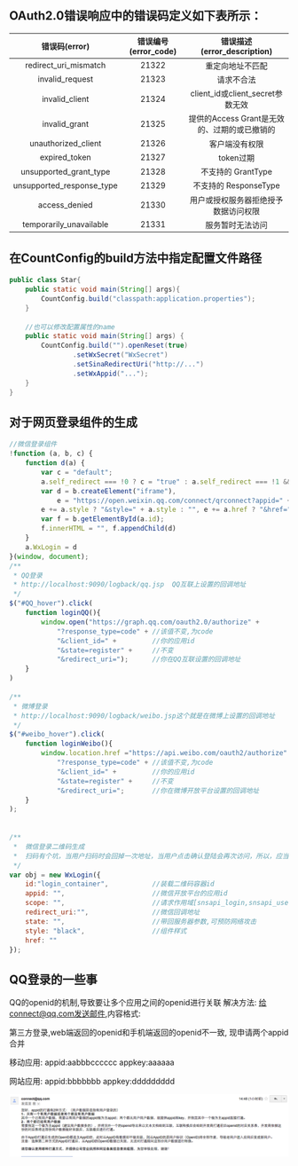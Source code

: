 OAuth2.0错误响应中的错误码定义如下表所示：
---
|错误码(error)|错误编号(error_code)|错误描述(error_description)|
|:----:|:----:|:----:|
|redirect_uri_mismatch|21322|重定向地址不匹配|
|invalid_request	|21323|	请求不合法|
|invalid_client|	21324	|client_id或client_secret参数无效|
|invalid_grant	|21325	|提供的Access Grant是无效的、过期的或已撤销的|
|unauthorized_client|	21326|	客户端没有权限|
|expired_token	|21327	|token过期|
|unsupported_grant_type|	21328	|不支持的 GrantType|
|unsupported_response_type|	21329|	不支持的 ResponseType|
|access_denied|	21330|	用户或授权服务器拒绝授予数据访问权限|
|temporarily_unavailable|	21331	|服务暂时无法访问|

在CountConfig的build方法中指定配置文件路径
---
```java
public class Star{
    public static void main(String[] args){
        CountConfig.build("classpath:application.properties");   
    }
    
    //也可以修改配置属性的name
    public static void main(String[] args) {
        CountConfig.build("").openReset(true)
                .setWxSecret("WxSecret")
                .setSinaRedirectUri("http://...")
                .setWxAppid("...");
    }
}
```
对于网页登录组件的生成
---
```javascript
//微信登录组件
!function (a, b, c) {
    function d(a) {
        var c = "default";
        a.self_redirect === !0 ? c = "true" : a.self_redirect === !1 && (c = "false");
        var d = b.createElement("iframe"),
            e = "https://open.weixin.qq.com/connect/qrconnect?appid=" + a.appid + "&scope=" + a.scope + "&redirect_uri=" + a.redirect_uri + "&state=" + a.state + "&login_type=jssdk&self_redirect=" + c;
        e += a.style ? "&style=" + a.style : "", e += a.href ? "&href=" + a.href : "", d.src = e, d.frameBorder = "0", d.allowTransparency = "true", d.scrolling = "no", d.width = "300px", d.height = "400px";
        var f = b.getElementById(a.id);
        f.innerHTML = "", f.appendChild(d)
    }
    a.WxLogin = d
}(window, document);
/**
 * QQ登录
 * http://localhost:9090/logback/qq.jsp  QQ互联上设置的回调地址
 */
$("#QQ_hover").click(
    function loginQQ(){
        window.open("https://graph.qq.com/oauth2.0/authorize" +
            "?response_type=code" + //该值不变,为code
            "&client_id=" +         //你的应用id
            "&state=register" +     //不变
            "&redirect_uri=");      //你在QQ互联设置的回调地址
    }
)

/**
 * 微博登录
 * http://localhost:9090/logback/weibo.jsp这个就是在微博上设置的回调地址
 */
$("#weibo_hover").click(
    function loginWeibo(){
        window.location.href ="https://api.weibo.com/oauth2/authorize" +
            "?response_type=code" + //该值不变,为code
            "&client_id=" +         //你的应用id
            "&state=register" +     //不变
            "&redirect_uri=";       //你在微博开放平台设置的回调地址
    }
);


/**
 *  微信登录二维码生成 
 *  扫码有个坑，当用户扫码时会回掉一次地址，当用户点击确认登陆会再次访问，所以，应当在第一次回调时存入openid
 */
var obj = new WxLogin({
    id:"login_container",           //装载二维码容器id
    appid: "",                      //微信开放平台的应用id
    scope: "",                      //请求作用域[snsapi_login,snsapi_userinfo],
    redirect_uri:"",                //微信回调地址
    state: "",                      //带回服务器参数,可预防网络攻击
    style: "black",                 //组件样式
    href: ""
});

```

QQ登录的一些事
---
QQ的openid的机制,导致要让多个应用之间的openid进行关联
解决方法:
给connect@qq.com发送邮件,内容格式:

第三方登录,web端返回的openid和手机端返回的openid不一致, 现申请两个appid合并

移动应用:
appid:aabbbcccccc
appkey:aaaaaa

网站应用:
appid:bbbbbbb
appkey:ddddddddd

![Image text](/Tencent.png)



